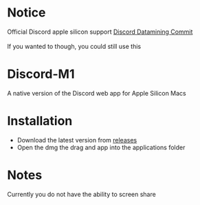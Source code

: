 # Notice 
Official Discord apple silicon support [Discord Datamining Commit](https://github.com/Discord-Datamining/Discord-Datamining/commit/cf43286bc1be830dcacc3d5581d95de642218ace)<br/><br/>
If you wanted to though, you could still use this

# Discord-M1
A native version of the Discord web app for Apple Silicon Macs

# Installation
- Download the latest version from [releases](https://github.com/Such815/Discord-M1/releases)
- Open the dmg the drag and app into the applications folder

# Notes
Currently you do not have the ability to screen share
